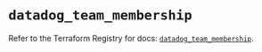 # `datadog_team_membership`

Refer to the Terraform Registry for docs: [`datadog_team_membership`](https://registry.terraform.io/providers/datadog/datadog/3.72.0/docs/resources/team_membership).
